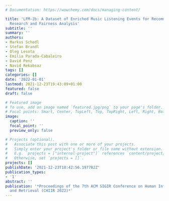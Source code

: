```yaml
---
# Documentation: https://wowchemy.com/docs/managing-content/

title: 'LFM-2b: A Dataset of Enriched Music Listening Events for Recommender Systems
  Research and Fairness Analysis'
subtitle: ''
summary: ''
authors:
- Markus Schedl
- Stefan Brandl
- Oleg Lesota
- Emilia Parada-Cabaleiro
- David Penz
- Navid Rekabsaz
tags: []
categories: []
date: '2022-01-01'
lastmod: 2021-12-23T19:43:09+01:00
featured: false
draft: false

# Featured image
# To use, add an image named `featured.jpg/png` to your page's folder.
# Focal points: Smart, Center, TopLeft, Top, TopRight, Left, Right, BottomLeft, Bottom, BottomRight.
image:
  caption: ''
  focal_point: ''
  preview_only: false

# Projects (optional).
#   Associate this post with one or more of your projects.
#   Simply enter your project's folder or file name without extension.
#   E.g. `projects = ["internal-project"]` references `content/project/deep-learning/index.md`.
#   Otherwise, set `projects = []`.
projects: []
publishDate: '2021-12-23T18:42:56.197782Z'
publication_types:
- '1'
abstract: ''
publication: '*Proceedings of the 7th ACM SIGIR Conference on Human Information Interaction
  and Retrieval (CHIIR 2022)*'
---
```

